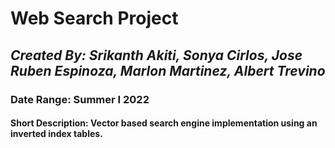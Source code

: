# **Web Search Project**
## *Created By: Srikanth Akiti, Sonya Cirlos, Jose Ruben Espinoza, Marlon Martinez, Albert Trevino*
### Date Range: Summer I 2022
#### Short Description: Vector based search engine implementation using an inverted index tables.
